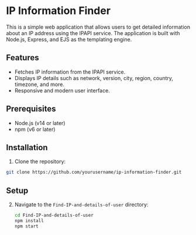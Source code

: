 # IP Information Finder

This is a simple web application that allows users to get detailed information about an IP address using the IPAPI service. The application is built with Node.js, Express, and EJS as the templating engine.

## Features

- Fetches IP information from the IPAPI service.
- Displays IP details such as network, version, city, region, country, timezone, and more.
- Responsive and modern user interface.

## Prerequisites

- Node.js (v14 or later)
- npm (v6 or later)

## Installation

1. Clone the repository:

```sh
git clone https://github.com/yourusername/ip-information-finder.git
```
## Setup

2. Navigate to the `Find-IP-and-details-of-user` directory:
   ```sh
   cd Find-IP-and-details-of-user
   npm install
   npm start
